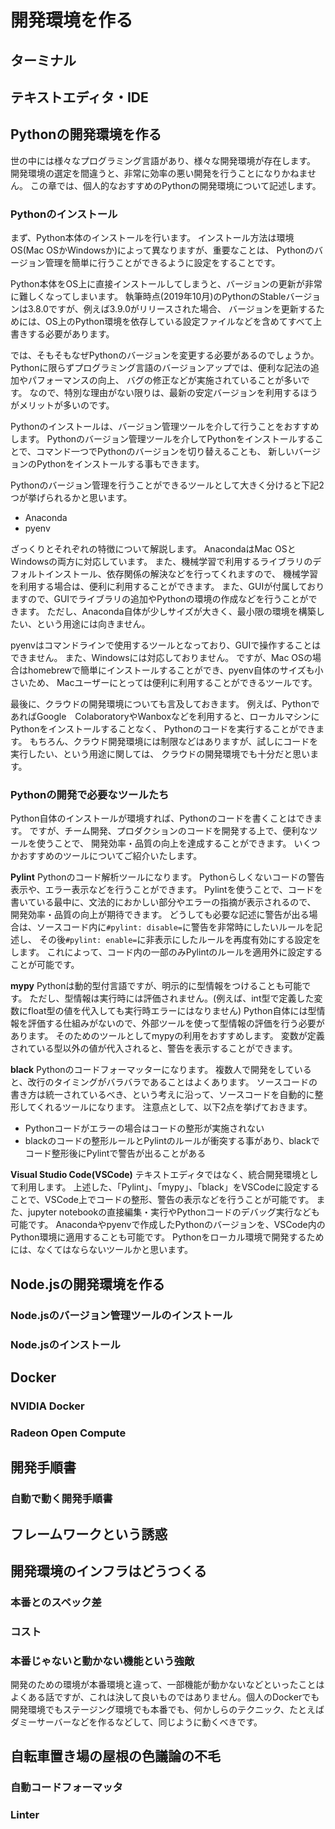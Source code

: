 # 開発環境を作る

## ターミナル

## テキストエディタ・IDE


## Pythonの開発環境を作る

世の中には様々なプログラミング言語があり、様々な開発環境が存在します。
開発環境の選定を間違うと、非常に効率の悪い開発を行うことになりかねません。
この章では、個人的なおすすめのPythonの開発環境について記述します。

### Pythonのインストール

まず、Python本体のインストールを行います。
インストール方法は環境OS(Mac OSかWindowsか)によって異なりますが、重要なことは、
Pythonのバージョン管理を簡単に行うことができるように設定をすることです。

Python本体をOS上に直接インストールしてしまうと、バージョンの更新が非常に難しくなってしまいます。
執筆時点(2019年10月)のPythonのStableバージョンは3.8.0ですが、例えば3.9.0がリリースされた場合、
バージョンを更新するためには、OS上のPython環境を依存している設定ファイルなどを含めてすべて上書きする必要があります。

では、そもそもなぜPythonのバージョンを変更する必要があるのでしょうか。
Pythonに限らずプログラミング言語のバージョンアップでは、便利な記法の追加やパフォーマンスの向上、
バグの修正などが実施されていることが多いです。
なので、特別な理由がない限りは、最新の安定バージョンを利用するほうがメリットが多いのです。

Pythonのインストールは、バージョン管理ツールを介して行うことをおすすめします。
Pythonのバージョン管理ツールを介してPythonをインストールすることで、コマンド一つでPythonのバージョンを切り替えることも、
新しいバージョンのPythonをインストールする事もできます。

Pythonのバージョン管理を行うことができるツールとして大きく分けると下記2つが挙げられるかと思います。

* Anaconda
* pyenv

ざっくりとそれぞれの特徴について解説します。
AnacondaはMac OSとWindowsの両方に対応しています。
また、機械学習で利用するライブラリのデフォルトインストール、依存関係の解決などを行ってくれますので、
機械学習を利用する場合は、便利に利用することができます。
また、GUIが付属しておりますので、GUIでライブラリの追加やPythonの環境の作成などを行うことができます。
ただし、Anaconda自体が少しサイズが大きく、最小限の環境を構築したい、という用途には向きません。

pyenvはコマンドラインで使用するツールとなっており、GUIで操作することはできません。
また、Windowsには対応しておりません。
ですが、Mac OSの場合はhomebrewで簡単にインストールすることができ、pyenv自体のサイズも小さいため、
Macユーザーにとっては便利に利用することができるツールです。

最後に、クラウドの開発環境についても言及しておきます。
例えば、PythonであればGoogle　ColaboratoryやWanboxなどを利用すると、ローカルマシンにPythonをインストールすることなく、
Pythonのコードを実行することができます。
もちろん、クラウド開発環境には制限などはありますが、試しにコードを実行したい、という用途に関しては、
クラウドの開発環境でも十分だと思います。


### Pythonの開発で必要なツールたち

Python自体のインストールが環境すれば、Pythonのコードを書くことはできます。
ですが、チーム開発、プロダクションのコードを開発する上で、便利なツールを使うことで、
開発効率・品質の向上を達成することができます。
いくつかおすすめのツールについてご紹介いたします。

**Pylint**
Pythonのコード解析ツールになります。
Pythonらしくないコードの警告表示や、エラー表示などを行うことができます。
Pylintを使うことで、コードを書いている最中に、文法的におかしい部分やエラーの指摘が表示されるので、
開発効率・品質の向上が期待できます。
どうしても必要な記述に警告が出る場合は、ソースコード内に`#pylint: disable=`に警告を非常時にしたいルールを記述し、
その後`#pylint: enable=`に非表示にしたルールを再度有効にする設定をします。
これによって、コード内の一部のみPylintのルールを適用外に設定することが可能です。

**mypy**
Pythonは動的型付言語ですが、明示的に型情報をつけることも可能です。
ただし、型情報は実行時には評価されません。(例えば、int型で定義した変数にfloat型の値を代入しても実行時エラーにはなりません)
Python自体には型情報を評価する仕組みがないので、外部ツールを使って型情報の評価を行う必要があります。
そのためのツールとしてmypyの利用をおすすめします。
変数が定義されている型以外の値が代入されると、警告を表示することができます。

**black**
Pythonのコードフォーマッターになります。
複数人で開発をしていると、改行のタイミングがバラバラであることはよくあります。
ソースコードの書き方は統一されているべき、という考えに沿って、ソースコードを自動的に整形してくれるツールになります。
注意点として、以下2点を挙げておきます。

* Pythonコードがエラーの場合はコードの整形が実施されない
* blackのコードの整形ルールとPylintのルールが衝突する事があり、blackでコード整形後にPylintで警告が出ることがある

**Visual Studio Code(VSCode)**
テキストエディタではなく、統合開発環境として利用します。
上述した、「Pylint」、「mypy」、「black」をVSCodeに設定することで、VSCode上でコードの整形、警告の表示などを行うことが可能です。
また、jupyter notebookの直接編集・実行やPythonコードのデバッグ実行なども可能です。
Anacondaやpyenvで作成したPythonのバージョンを、VSCode内のPython環境に適用することも可能です。
Pythonをローカル環境で開発するためには、なくてはならないツールかと思います。


## Node.jsの開発環境を作る

### Node.jsのバージョン管理ツールのインストール

### Node.jsのインストール

## Docker
### NVIDIA Docker
### Radeon Open Compute

## 開発手順書
### 自動で動く開発手順書
## フレームワークという誘惑
## 開発環境のインフラはどうつくる
### 本番とのスペック差
### コスト
### 本番じゃないと動かない機能という強敵

開発のための環境が本番環境と違って、一部機能が動かないなどといったことはよくある話ですが、これは決して良いものではありません。個人のDockerでも開発環境でもステージング環境でも本番でも、何かしらのテクニック、たとえばダミーサーバーなどを作るなどして、同じように動くべきです。

## 自転車置き場の屋根の色議論の不毛
### 自動コードフォーマッタ
### Linter
